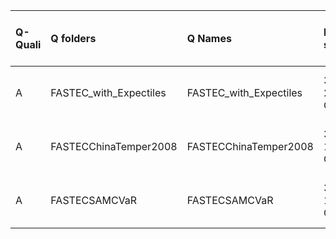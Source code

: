 |Q-Quali |Q folders              |Q Names                |Descriptions stats           |Keywords stats           |Found SW |Meta Info data fields    |
|:-------|:----------------------|:----------------------|:----------------------------|:------------------------|:--------|:------------------------|
|A       |FASTEC_with_Expectiles |FASTEC_with_Expectiles |38 word(s), 230 Character(s) |6: 6 (standard), 0 (new) |r        |q, p, a, d, k, df, s, sa |
|A       |FASTECChinaTemper2008  |FASTECChinaTemper2008  |31 word(s), 180 Character(s) |6: 6 (standard), 0 (new) |r        |q, p, a, d, k, df, s, sa |
|A       |FASTECSAMCVaR          |FASTECSAMCVaR          |33 word(s), 177 Character(s) |6: 6 (standard), 0 (new) |r        |q, p, a, d, k, df, s, sa |
